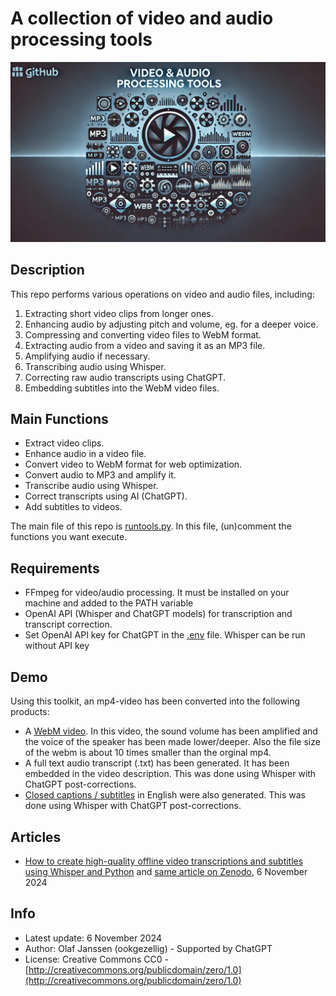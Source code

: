 # A collection of video and audio processing tools

![stories/media/repologo.png](stories/media/repologo.png)

## Description
This repo performs various operations on video and audio files, including:
1. Extracting short video clips from longer ones.
2. Enhancing audio by adjusting pitch and volume, eg. for a deeper voice.
3. Compressing and converting video files to WebM format.
4. Extracting audio from a video and saving it as an MP3 file.
5. Amplifying audio if necessary.
6. Transcribing audio using Whisper.
7. Correcting raw audio transcripts using ChatGPT.
8. Embedding subtitles into the WebM video files.

## Main Functions
- Extract video clips.
- Enhance audio in a video file.
- Convert video to WebM format for web optimization.
- Convert audio to MP3 and amplify it.
- Transcribe audio using Whisper.
- Correct transcripts using AI (ChatGPT).
- Add subtitles to videos.

The main file of this repo is [runtools.py](https://github.com/ookgezellig/videotools/blob/main/runtools.py). In this file, (un)comment the functions you want execute.

## Requirements
- FFmpeg for video/audio processing. It must be installed on your machine and added to the PATH variable
- OpenAI API (Whisper and ChatGPT models) for transcription and transcript correction.
- Set OpenAI API key for ChatGPT in the [.env](https://github.com/ookgezellig/videotools/blob/main/.env) file. Whisper can be run without API key

## Demo
Using this toolkit, an mp4-video has been converted into the following products: 
- A [WebM video](https://commons.wikimedia.org/wiki/File:Wikidata_Workshop_-_Theoretical_part_-_Maastricht_University_-_15_October_2024.webm). In this video, the sound volume has been amplified and the voice of the speaker has been made lower/deeper. Also the file size of the webm is about 10 times smaller than the orginal mp4.
- A full text audio transcript (.txt) has been generated. It has been embedded in the video description. This was done using Whisper with ChatGPT post-corrections.
- [Closed captions / subtitles](https://commons.wikimedia.org/wiki/TimedText:Wikidata_Workshop_-_Theoretical_part_-_Maastricht_University_-_15_October_2024.webm.en.srt)  in English were also generated. This was done using Whisper with ChatGPT post-corrections.

## Articles
* [How to create high-quality offline video transcriptions and subtitles using Whisper and Python](https://ookgezellig.github.io/videotools/stories/How%20to%20create%20high-quality%20offline%20video%20transcriptions%20and%20subtitles%20using%20Whisper%20and%20Python.html) and [same article on Zenodo](https://doi.org/10.5281/zenodo.14047913), 6 November 2024

## Info
* Latest update: 6 November 2024
* Author: Olaf Janssen (ookgezellig) - Supported by ChatGPT
* License: Creative Commons CC0 - [http://creativecommons.org/publicdomain/zero/1.0](http://creativecommons.org/publicdomain/zero/1.0)
